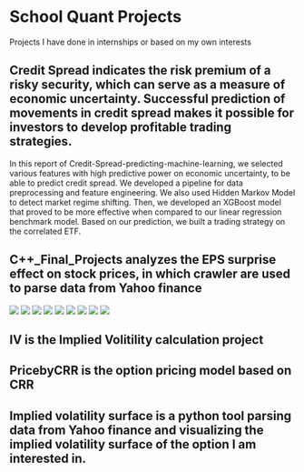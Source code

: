 # School Quant Projects

Projects I have done in internships or based on my own interests

## Credit Spread indicates the risk premium of a risky security, which can serve as a measure of economic uncertainty. Successful prediction of movements in credit spread makes it possible for investors to develop profitable trading strategies.

In this report of Credit-Spread-predicting-machine-learning, we selected various features with high predictive power on economic uncertainty, to be able to predict credit spread. We developed a pipeline for data preprocessing and feature engineering. We also used Hidden Markov Model to detect market regime shifting. Then, we developed an XGBoost model that proved to be more effective when compared to our linear regression benchmark model. Based on our prediction, we built a trading strategy on the correlated ETF.

## C++_Final_Projects analyzes the EPS surprise effect on stock prices, in which crawler are used to parse data from Yahoo finance

![](School-Quant-Projects/C++_Final_Project/C++_Final_Project_by_Team1_1215_SAT/results/p9.png)
![](School-Quant-Projects/C++_Final_Project/C++_Final_Project_by_Team1_1215_SAT/results/p1.png)
![](School-Quant-Projects/C++_Final_Project/C++_Final_Project_by_Team1_1215_SAT/results/p2.png)
![](School-Quant-Projects/C++_Final_Project/C++_Final_Project_by_Team1_1215_SAT/results/p3.png)
![](School-Quant-Projects/C++_Final_Project/C++_Final_Project_by_Team1_1215_SAT/results/p4.png)
![](School-Quant-Projects/C++_Final_Project/C++_Final_Project_by_Team1_1215_SAT/results/p5.png)
![](School-Quant-Projects/C++_Final_Project/C++_Final_Project_by_Team1_1215_SAT/results/p6.png)
![](School-Quant-Projects/C++_Final_Project/C++_Final_Project_by_Team1_1215_SAT/results/p7.png)
![](School-Quant-Projects/C++_Final_Project/C++_Final_Project_by_Team1_1215_SAT/results/p8.png)

## IV is the Implied Volitility calculation project

## PricebyCRR is the option pricing model based on CRR

## Implied volatility surface is a python tool parsing data from Yahoo finance and visualizing the implied volatility surface of the option I am interested in.

